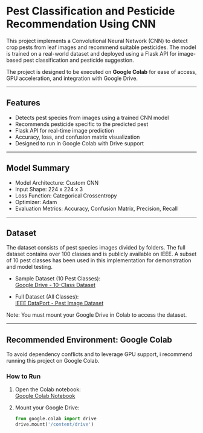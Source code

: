 # Pest Classification and Pesticide Recommendation Using CNN

This project implements a Convolutional Neural Network (CNN) to detect crop pests from leaf images and recommend suitable pesticides. The model is trained on a real-world dataset and deployed using a Flask API for image-based pest classification and pesticide suggestion.

The project is designed to be executed on **Google Colab** for ease of access, GPU acceleration, and integration with Google Drive.

---

## Features

- Detects pest species from images using a trained CNN model
- Recommends pesticide specific to the predicted pest
- Flask API for real-time image prediction
- Accuracy, loss, and confusion matrix visualization
- Designed to run in Google Colab with Drive support

---

## Model Summary

- Model Architecture: Custom CNN
- Input Shape: 224 x 224 x 3
- Loss Function: Categorical Crossentropy
- Optimizer: Adam
- Evaluation Metrics: Accuracy, Confusion Matrix, Precision, Recall

---

## Dataset

The dataset consists of pest species images divided by folders. The full dataset contains over 100 classes and is publicly available on IEEE. A subset of 10 pest classes has been used in this implementation for demonstration and model testing.

- Sample Dataset (10 Pest Classes):  
  [Google Drive - 10-Class Dataset](https://drive.google.com/drive/folders/1WpiMGGlTdR5QlUsy0HmBph3zqQVRuIuw?usp=sharing)

- Full Dataset (All Classes):  
  [IEEE DataPort - Pest Image Dataset](https://ieee-dataport.org/documents/dataset-agriculture-pest-images#files)

Note: You must mount your Google Drive in Colab to access the dataset.

---

## Recommended Environment: Google Colab

To avoid dependency conflicts and to leverage GPU support, i recommend running this project on Google Colab.

### How to Run

1. Open the Colab notebook:  
   [Google Colab Notebook](https://colab.research.google.com)

2. Mount your Google Drive:
   ```python
   from google.colab import drive
   drive.mount('/content/drive')
